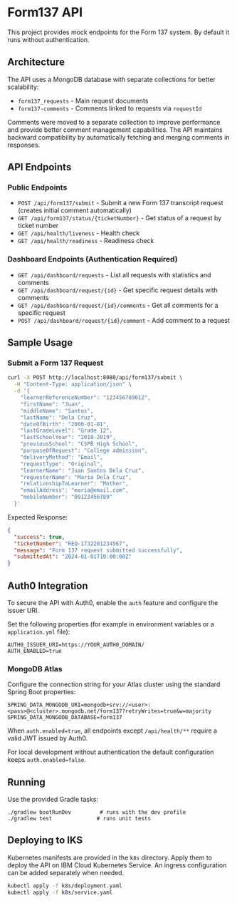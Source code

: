 # Form137 API

This project provides mock endpoints for the Form 137 system. By default it runs without authentication.

## Architecture

The API uses a MongoDB database with separate collections for better scalability:

- `form137_requests` - Main request documents
- `form137-comments` - Comments linked to requests via `requestId`

Comments were moved to a separate collection to improve performance and provide better comment management capabilities. The API maintains backward compatibility by automatically fetching and merging comments in responses.

## API Endpoints

### Public Endpoints
- `POST /api/form137/submit` - Submit a new Form 137 transcript request (creates initial comment automatically)
- `GET /api/form137/status/{ticketNumber}` - Get status of a request by ticket number
- `GET /api/health/liveness` - Health check
- `GET /api/health/readiness` - Readiness check

### Dashboard Endpoints (Authentication Required)
- `GET /api/dashboard/requests` - List all requests with statistics and comments
- `GET /api/dashboard/request/{id}` - Get specific request details with comments  
- `GET /api/dashboard/request/{id}/comments` - Get all comments for a specific request
- `POST /api/dashboard/request/{id}/comment` - Add comment to a request

## Sample Usage

### Submit a Form 137 Request

```bash
curl -X POST http://localhost:8080/api/form137/submit \
  -H "Content-Type: application/json" \
  -d '{
    "learnerReferenceNumber": "123456789012",
    "firstName": "Juan",
    "middleName": "Santos", 
    "lastName": "Dela Cruz",
    "dateOfBirth": "2000-01-01",
    "lastGradeLevel": "Grade 12",
    "lastSchoolYear": "2018-2019",
    "previousSchool": "CSPB High School",
    "purposeOfRequest": "College admission",
    "deliveryMethod": "Email",
    "requestType": "Original",
    "learnerName": "Juan Santos Dela Cruz",
    "requesterName": "Maria Dela Cruz",
    "relationshipToLearner": "Mother",
    "emailAddress": "maria@email.com",
    "mobileNumber": "09123456789"
  }'
```

Expected Response:
```json
{
  "success": true,
  "ticketNumber": "REQ-1732201234567",
  "message": "Form 137 request submitted successfully",
  "submittedAt": "2024-01-01T10:00:00Z"
}
```

## Auth0 Integration

To secure the API with Auth0, enable the `auth` feature and configure the issuer URI.

Set the following properties (for example in environment variables or a `application.yml` file):

```
AUTH0_ISSUER_URI=https://YOUR_AUTH0_DOMAIN/
AUTH_ENABLED=true
```

### MongoDB Atlas

Configure the connection string for your Atlas cluster using the standard
Spring Boot properties:

```
SPRING_DATA_MONGODB_URI=mongodb+srv://<user>:<pass>@<cluster>.mongodb.net/form137?retryWrites=true&w=majority
SPRING_DATA_MONGODB_DATABASE=form137
```

When `auth.enabled=true`, all endpoints except `/api/health/**` require a valid JWT issued by Auth0.

For local development without authentication the default configuration keeps `auth.enabled=false`.

## Running

Use the provided Gradle tasks:

```
./gradlew bootRunDev         # runs with the dev profile
./gradlew test              # runs unit tests
```

## Deploying to IKS

Kubernetes manifests are provided in the `k8s` directory. Apply them to deploy the API
on IBM Cloud Kubernetes Service. An ingress configuration can be added separately
when needed.

```bash
kubectl apply -f k8s/deployment.yaml
kubectl apply -f k8s/service.yaml
```
 